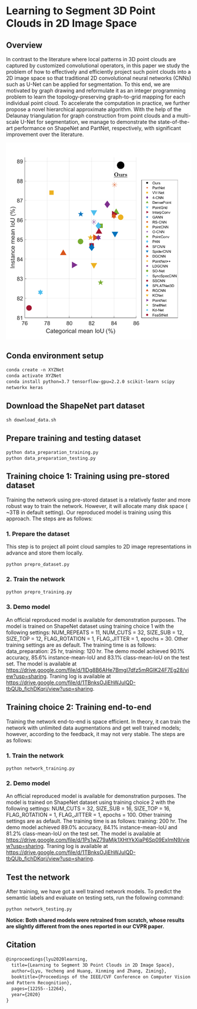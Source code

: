 

# Learning to Segment 3D Point Clouds in 2D Image Space

## Overview
In contrast to the literature where local patterns in 3D point clouds are captured by customized convolutional operators, in this paper we study the problem of how to effectively and efficiently project such point clouds into a 2D image space so that traditional 2D convolutional neural networks (CNNs) such as U-Net can be applied for segmentation. To this end, we are motivated by graph drawing and reformulate it as an integer programming problem to learn the topology-preserving graph-to-grid mapping for each individual point cloud. To accelerate the computation in practice, we further propose a novel hierarchical approximate algorithm. With the help of the Delaunay triangulation for graph construction from point clouds and a multi-scale U-Net for segmentation, we manage to demonstrate the state-of-the-art performance on ShapeNet and PartNet, respectively, with significant improvement over the literature.

![ShapeNet](ShapeNet.png)

##

## Conda environment setup
```
conda create -n XYZNet
conda activate XYZNet
conda install python=3.7 tensorflow-gpu=2.2.0 scikit-learn scipy networkx keras
```

## Download the ShapeNet part dataset
```
sh download_data.sh
```

## Prepare training and testing dataset
```
python data_preparation_training.py
python data_preparation_testing.py
```

## Training choice 1: Training using pre-stored dataset
Training the network using pre-stored dataset is a relatively faster and more robust way to train the network.
However, it will allocate many disk space ( ~3TB in default setting). Our reproduced model is training using this approach.
The steps are as follows:

### 1. Prepare the dataset
This step is to project all point cloud samples to 2D image representations in advance and store them locally.
```
python prepro_dataset.py
```

### 2. Train the network
```
python prepro_training.py
```

### 3. Demo model
An official reproduced model is available for demonstration purposes. The model is trained on ShapeNet dataset using training choice 1 with the following settings:
NUM_REPEATS = 11, 
NUM_CUTS = 32, 
SIZE_SUB = 12, 
SIZE_TOP = 12, 
FLAG_ROTATION = 1, 
FLAG_JITTER = 1, 
epochs = 30. 
Other training settings are as default. 
The training time is as follows: data_preparation: 25 hr, training: 120 hr. 
The demo model achieved 90.1% accuracy, 85.6% instance-mean-IoU and 83.1% class-mean-IoU on the test set.
The model is available at https://drive.google.com/file/d/1lDg8B6AHe7BmgI7dfz5mRGIK24F7Eg28/view?usp=sharing.
Traning log is available at https://drive.google.com/file/d/1TBnksOJjEhWJuIQD-tbQUb_fichDKqri/view?usp=sharing.

## Training choice 2: Training end-to-end
Training the network end-to-end is space efficient.
In theory, it can train the network with unlimited data augmentations and get well trained models;
however, according to the feedback, it may not very stable.
The steps are as follows:

### 1. Train the network
```
python network_training.py
```

### 2. Demo model
An official reproduced model is available for demonstration purposes. The model is trained on ShapeNet dataset using training choice 2 with the following settings:
NUM_CUTS = 32, 
SIZE_SUB = 16, 
SIZE_TOP = 16, 
FLAG_ROTATION = 1, 
FLAG_JITTER = 1, 
epochs = 100. 
Other training settings are as default. 
The training time is as follows: training: 200 hr.
The demo model achieved 89.0% accuracy, 84.1% instance-mean-IoU and 81.2% class-mean-IoU on the test set.
The model is available at https://drive.google.com/file/d/1Ps1wZ79aMjk1XHtYkXiaP6Sp09ExImN9/view?usp=sharing.
Traning log is available at https://drive.google.com/file/d/1TBnksOJjEhWJuIQD-tbQUb_fichDKqri/view?usp=sharing.

## Test the network
After training, we have got a well trained network models. To predict the semantic labels and evaluate on testing sets, run the following command:
```
python network_testing.py
```
**Notice: Both shared models were retrained from scratch, whose results are slightly different from the ones reported in our CVPR paper.**

## Citation
```
@inproceedings{lyu2020learning,
  title={Learning to Segment 3D Point Clouds in 2D Image Space},
  author={Lyu, Yecheng and Huang, Xinming and Zhang, Ziming},
  booktitle={Proceedings of the IEEE/CVF Conference on Computer Vision and Pattern Recognition},
  pages={12255--12264},
  year={2020}
}
```

